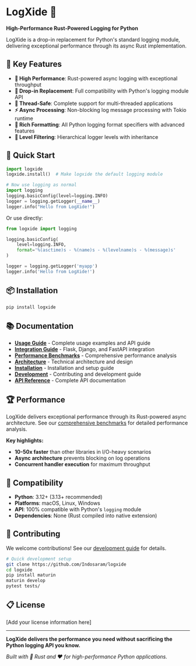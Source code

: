 # LogXide 🚀

**High-Performance Rust-Powered Logging for Python**

LogXide is a drop-in replacement for Python's standard logging module, delivering exceptional performance through its async Rust implementation.

## 🎯 Key Features

- **🚀 High Performance**: Rust-powered async logging with exceptional throughput
- **🔄 Drop-in Replacement**: Full compatibility with Python's logging module API
- **🧵 Thread-Safe**: Complete support for multi-threaded applications
- **⚡ Async Processing**: Non-blocking log message processing with Tokio runtime
- **📝 Rich Formatting**: All Python logging format specifiers with advanced features
- **🎯 Level Filtering**: Hierarchical logger levels with inheritance

## 🚀 Quick Start

```python
import logxide
logxide.install()  # Make logxide the default logging module

# Now use logging as normal
import logging
logging.basicConfig(level=logging.INFO)
logger = logging.getLogger(__name__)
logger.info("Hello from LogXide!")
```

Or use directly:

```python
from logxide import logging

logging.basicConfig(
    level=logging.INFO,
    format='%(asctime)s - %(name)s - %(levelname)s - %(message)s'
)

logger = logging.getLogger('myapp')
logger.info('Hello from LogXide!')
```

## 📦 Installation

```bash
pip install logxide
```

## 📚 Documentation

- **[Usage Guide](docs/usage.md)** - Complete usage examples and API guide
- **[Integration Guide](docs/integration.md)** - Flask, Django, and FastAPI integration
- **[Performance Benchmarks](docs/benchmarks.md)** - Comprehensive performance analysis
- **[Architecture](docs/architecture.md)** - Technical architecture and design
- **[Installation](docs/installation.md)** - Installation and setup guide
- **[Development](docs/development.md)** - Contributing and development guide
- **[API Reference](docs/reference.md)** - Complete API documentation

## 🏆 Performance

LogXide delivers exceptional performance through its Rust-powered async architecture. See our [comprehensive benchmarks](docs/benchmarks.md) for detailed performance analysis.

**Key highlights:**
- **10-50x faster** than other libraries in I/O-heavy scenarios
- **Async architecture** prevents blocking on log operations
- **Concurrent handler execution** for maximum throughput

## 🔧 Compatibility

- **Python**: 3.12+ (3.13+ recommended)
- **Platforms**: macOS, Linux, Windows
- **API**: 100% compatible with Python's `logging` module
- **Dependencies**: None (Rust compiled into native extension)

## 🤝 Contributing

We welcome contributions! See our [development guide](docs/development.md) for details.

```bash
# Quick development setup
git clone https://github.com/Indosaram/logxide
cd logxide
pip install maturin
maturin develop
pytest tests/
```

## 📋 License

[Add your license information here]

---

**LogXide delivers the performance you need without sacrificing the Python logging API you know.**

*Built with 🦀 Rust and ❤️ for high-performance Python applications.*